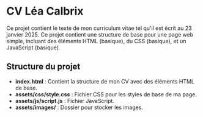 # CV Léa Calbrix

Ce projet contient le texte de mon curriculum vitae tel qu'il est écrit au 23 janvier 2025. 
Ce projet contient une structure de base pour une page web simple, incluant des éléments HTML (basique), du CSS (basique), et un JavaScript (basique).

## Structure du projet

- **index.html** : Contient la structure de mon CV avec des éléments HTML de base.
- **assets/css/style.css** : Fichier CSS pour les styles de base de ma page.
- **assets/js/script.js** : Fichier JavaScript.
- **assets/images/** : Dossier pour stocker les images.